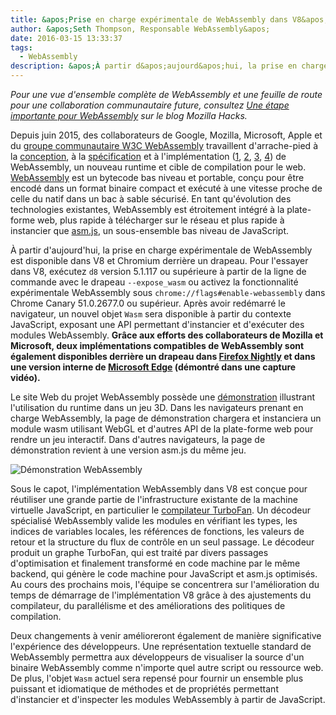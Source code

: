 ```yaml
---
title: &apos;Prise en charge expérimentale de WebAssembly dans V8&apos;
author: &apos;Seth Thompson, Responsable WebAssembly&apos;
date: 2016-03-15 13:33:37
tags:
  - WebAssembly
description: &apos;À partir d&apos;aujourd&apos;hui, la prise en charge expérimentale de WebAssembly est disponible dans V8 et Chromium derrière un drapeau.&apos;
---
```

_Pour une vue d'ensemble complète de WebAssembly et une feuille de route pour une collaboration communautaire future, consultez [Une étape importante pour WebAssembly](https://hacks.mozilla.org/2016/03/a-webassembly-milestone/) sur le blog Mozilla Hacks._

Depuis juin 2015, des collaborateurs de Google, Mozilla, Microsoft, Apple et du [groupe communautaire W3C WebAssembly](https://www.w3.org/community/webassembly/participants) travaillent d'arrache-pied à la [conception](https://github.com/WebAssembly/design), à la [spécification](https://github.com/WebAssembly/spec) et à l'implémentation ([1](https://www.chromestatus.com/features/5453022515691520), [2](https://platform-status.mozilla.org/#web-assembly), [3](https://github.com/Microsoft/ChakraCore/wiki/Roadmap), [4](https://webkit.org/status/#specification-webassembly)) de WebAssembly, un nouveau runtime et cible de compilation pour le web. [WebAssembly](https://webassembly.github.io/) est un bytecode bas niveau et portable, conçu pour être encodé dans un format binaire compact et exécuté à une vitesse proche de celle du natif dans un bac à sable sécurisé. En tant qu'évolution des technologies existantes, WebAssembly est étroitement intégré à la plate-forme web, plus rapide à télécharger sur le réseau et plus rapide à instancier que [asm.js](http://asmjs.org/), un sous-ensemble bas niveau de JavaScript.

<!--truncate-->
À partir d'aujourd'hui, la prise en charge expérimentale de WebAssembly est disponible dans V8 et Chromium derrière un drapeau. Pour l'essayer dans V8, exécutez `d8` version 5.1.117 ou supérieure à partir de la ligne de commande avec le drapeau `--expose_wasm` ou activez la fonctionnalité expérimentale WebAssembly sous `chrome://flags#enable-webassembly` dans Chrome Canary 51.0.2677.0 ou supérieur. Après avoir redémarré le navigateur, un nouvel objet `Wasm` sera disponible à partir du contexte JavaScript, exposant une API permettant d'instancier et d'exécuter des modules WebAssembly. **Grâce aux efforts des collaborateurs de Mozilla et Microsoft, deux implémentations compatibles de WebAssembly sont également disponibles derrière un drapeau dans [Firefox Nightly](https://hacks.mozilla.org/2016/03/a-webassembly-milestone) et dans une version interne de [Microsoft Edge](http://blogs.windows.com/msedgedev/2016/03/15/previewing-webassembly-experiments) (démontré dans une capture vidéo).**

Le site Web du projet WebAssembly possède une [démonstration](https://webassembly.github.io/demo/) illustrant l'utilisation du runtime dans un jeu 3D. Dans les navigateurs prenant en charge WebAssembly, la page de démonstration chargera et instanciera un module wasm utilisant WebGL et d'autres API de la plate-forme web pour rendre un jeu interactif. Dans d'autres navigateurs, la page de démonstration revient à une version asm.js du même jeu.

![[Démonstration WebAssembly](https://webassembly.github.io/demo/)](/_img/webassembly-experimental/tanks.jpg)

Sous le capot, l'implémentation WebAssembly dans V8 est conçue pour réutiliser une grande partie de l'infrastructure existante de la machine virtuelle JavaScript, en particulier le [compilateur TurboFan](/blog/turbofan-jit). Un décodeur spécialisé WebAssembly valide les modules en vérifiant les types, les indices de variables locales, les références de fonctions, les valeurs de retour et la structure du flux de contrôle en un seul passage. Le décodeur produit un graphe TurboFan, qui est traité par divers passages d'optimisation et finalement transformé en code machine par le même backend, qui génère le code machine pour JavaScript et asm.js optimisés. Au cours des prochains mois, l'équipe se concentrera sur l'amélioration du temps de démarrage de l'implémentation V8 grâce à des ajustements du compilateur, du parallélisme et des améliorations des politiques de compilation.

Deux changements à venir amélioreront également de manière significative l'expérience des développeurs. Une représentation textuelle standard de WebAssembly permettra aux développeurs de visualiser la source d'un binaire WebAssembly comme n'importe quel autre script ou ressource web. De plus, l'objet `Wasm` actuel sera repensé pour fournir un ensemble plus puissant et idiomatique de méthodes et de propriétés permettant d'instancier et d'inspecter les modules WebAssembly à partir de JavaScript.
